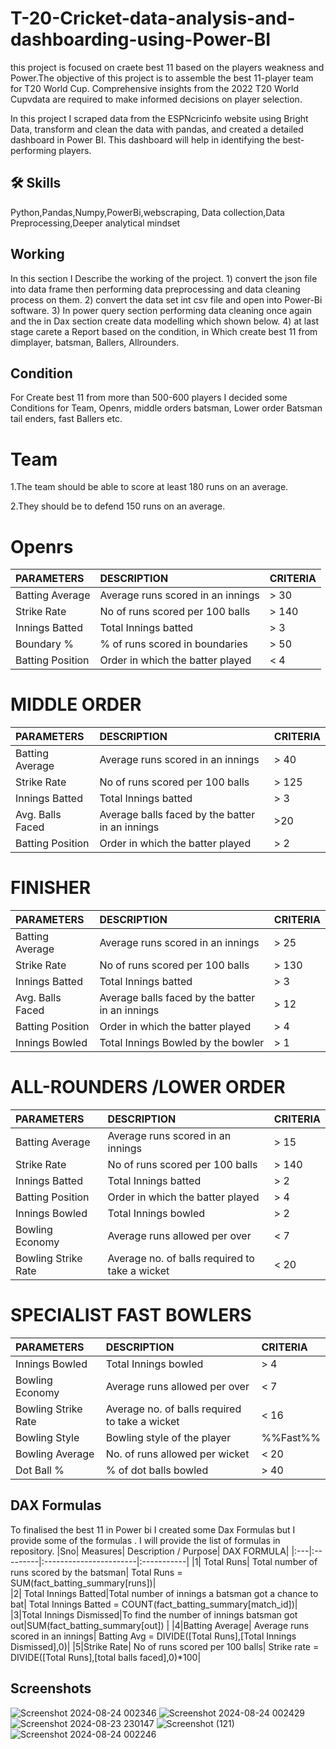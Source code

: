 
# T-20-Cricket-data-analysis-and-dashboarding-using-Power-BI


this project is focused on craete best 11 based on the players weakness and Power.The objective of this project is to assemble the best 11-player team for T20 World Cup. Comprehensive insights from the 2022 T20 World Cupvdata are required to make informed decisions on player selection.

In this project I scraped data from the ESPNcricinfo website
using Bright Data, transform and clean the data with pandas, and created
a detailed dashboard in Power BI. This dashboard will help in identifying
the best-performing players.



## 🛠 Skills
Python,Pandas,Numpy,PowerBi,webscraping, Data collection,Data Preprocessing,Deeper analytical mindset
## Working
 In this section I Describe the working of the project.
    1) convert the json file into data frame then performing data preprocessing and data cleaning process on them.
    2) convert the data set int csv file and open into Power-Bi software.
    3) In power query section performing data cleaning once again and the in Dax section create data modelling which shown below.
    4) at last stage carete a Report based on the condition, in Which create best 11 from dimplayer, batsman, Ballers, Allrounders.


## Condition 
For Create best 11 from more than 500-600  players I decided some Conditions for Team, Openrs, middle orders batsman, Lower order Batsman tail enders, fast Ballers etc.
# Team
1.The team should be able to score at
least 180 runs on an average.

2.They should be to defend 150 runs
on an average.

# Openrs
|PARAMETERS| DESCRIPTION | CRITERIA |
| :--------| :--------| :--------|
|Batting Average|Average runs scored in an innings |> 30|
|Strike Rate| No of runs scored per 100 balls|> 140|
|Innings Batted| Total Innings batted |> 3|
|Boundary % |% of runs scored in boundaries |> 50|
|Batting Position| Order in which the batter played| < 4|

# MIDDLE ORDER
|PARAMETERS| DESCRIPTION | CRITERIA |
| :--------| :--------| :--------|
|Batting Average| Average runs scored in an innings| > 40|
|Strike Rate| No of runs scored per 100 balls| > 125|
|Innings Batted| Total Innings batted| > 3|
|Avg. Balls Faced|Average balls faced by the batter in an innings|>20|
|Batting Position| Order in which the batter played |> 2|

# FINISHER
|PARAMETERS| DESCRIPTION | CRITERIA |
| :--------| :--------| :--------|
|Batting Average| Average runs scored in an innings| > 25|
|Strike Rate| No of runs scored per 100 balls| > 130|
|Innings Batted| Total Innings batted|> 3|
|Avg. Balls Faced| Average balls faced by the batter in an innings|> 12|
|Batting Position| Order in which the batter played |> 4|
|Innings Bowled| Total Innings Bowled by the bowler| > 1|

# ALL-ROUNDERS /LOWER ORDER
|PARAMETERS| DESCRIPTION | CRITERIA |
| :--------| :--------| :--------|
|Batting Average| Average runs scored in an innings| > 15|
|Strike Rate| No of runs scored per 100 balls| > 140|
|Innings Batted| Total Innings batted|> 2|
|Batting Position|Order in which the batter played|> 4|
|Innings Bowled| Total Innings bowled|> 2|
|Bowling Economy|Average runs allowed per over| < 7|
|Bowling Strike Rate |Average no. of balls required to take a wicket |< 20|

# SPECIALIST FAST BOWLERS
|PARAMETERS| DESCRIPTION | CRITERIA |
| :--------| :--------| :--------|
|Innings Bowled |Total Innings bowled| > 4|
|Bowling Economy| Average runs allowed per over |< 7|
|Bowling Strike Rate|Average no. of balls required to take a wicket|< 16|
|Bowling Style| Bowling style of the player|%%Fast%%|
|Bowling Average| No. of runs allowed per wicket| < 20|
|Dot Ball % |% of dot balls bowled |> 40|

## DAX Formulas

To  finalised the best 11 in Power bi I created some Dax Formulas but I provide some of the formulas . I will provide the list of formulas in repository.
|Sno|	Measures|	Description / Purpose|	DAX FORMULA|
|:---|:---------|:-----------------------|:-----------|
|1|	Total Runs|	Total number of runs scored by the batsman|	Total Runs = SUM(fact_batting_summary[runs])|	
|2|	Total Innings Batted|Total number of innings a batsman got a chance to bat|	Total Innings Batted = COUNT(fact_batting_summary[match_id])|	
|3|Total Innings Dismissed|To find the number of innings batsman got out|SUM(fact_batting_summary[out])	|
|4|Batting Average|	Average runs scored in an innings|	Batting Avg = DIVIDE([Total Runs],[Total Innings Dismissed],0)|	
|5|Strike Rate|	No of runs scored per 100 balls|	Strike rate = DIVIDE([Total Runs],[total balls faced],0)*100|

## Screenshots



![Screenshot 2024-08-24 002346](https://github.com/user-attachments/assets/a3f3e3b9-a5b8-4647-98ac-54c038b1c839)
![Screenshot 2024-08-24 002429](https://github.com/user-attachments/assets/3bdd1845-1657-4c71-a70b-5c1e74c719c8)
![Screenshot 2024-08-23 230147](https://github.com/user-attachments/assets/2f827ab9-2446-450e-aa89-4e324a3ae7e2)
![Screenshot (121)](https://github.com/user-attachments/assets/f60f0883-695d-4238-967d-52f1ec8cb60a)
![Screenshot 2024-08-24 002246](https://github.com/user-attachments/assets/c4b2208b-4fd5-421d-a8de-44bf1db0b3a2)


